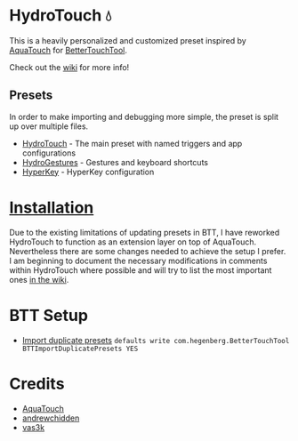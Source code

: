 # HydroTouch 💧

This is a heavily personalized and customized preset inspired by [AquaTouch](https://github.com/yuuiko/AquaTouch) for [BetterTouchTool](https://folivora.ai).

Check out the [wiki](https://github.com/dnnsmnstrr/HydroTouch/wiki) for more info!

## Presets

In order to make importing and debugging more simple, the preset is split up over multiple files.

- [HydroTouch](./HydroTouch.bttpresetzip) - The main preset with named triggers and app configurations
- [HydroGestures](./HydroGestures.bttpreset) - Gestures and keyboard shortcuts
- [HyperKey](./HyperKey.bttpreset) - HyperKey configuration
# [Installation](https://github.com/dnnsmnstrr/hHydroTouch/wiki/Installation)

Due to the existing limitations of updating presets in BTT, I have reworked HydroTouch to function as an extension layer on top of AquaTouch. Nevertheless there are some changes needed to achieve the setup I prefer. I am beginning to document the necessary modifications in comments within HydroTouch where possible and will try to list the most important ones [in the wiki](https://github.com/dnnsmnstrr/dotfiles/wiki).

# BTT Setup

- [Import duplicate presets](https://community.folivora.ai/t/cant-import-a-preset-without-replacing/10455/4)
  `defaults write com.hegenberg.BetterTouchTool BTTImportDuplicatePresets YES`

# Credits

- [AquaTouch](https://community.folivora.ai/c/setup-preset-sharing/aquatouch)
- [andrewchidden](https://community.folivora.ai/t/a-standard-set-of-responsive-energy-efficient-widgets-volume-brightness-calendar-timer-world-clock-git/3083)
- [vas3k](https://github.com/vas3k/btt-touchbar-presets)

